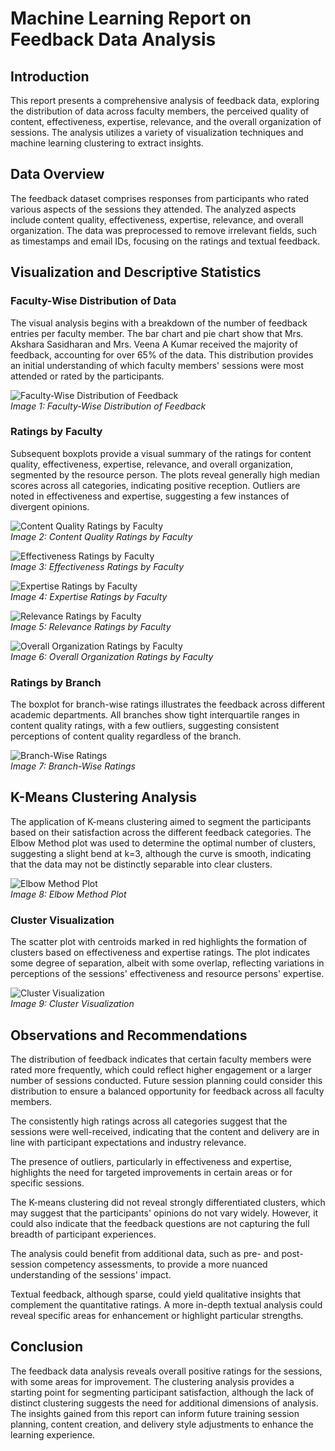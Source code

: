 # Machine Learning Report on Feedback Data Analysis

## Introduction

This report presents a comprehensive analysis of feedback data, exploring the distribution of data across faculty members, the perceived quality of content, effectiveness, expertise, relevance, and the overall organization of sessions. The analysis utilizes a variety of visualization techniques and machine learning clustering to extract insights.

## Data Overview

The feedback dataset comprises responses from participants who rated various aspects of the sessions they attended. The analyzed aspects include content quality, effectiveness, expertise, relevance, and overall organization. The data was preprocessed to remove irrelevant fields, such as timestamps and email IDs, focusing on the ratings and textual feedback.

## Visualization and Descriptive Statistics

### Faculty-Wise Distribution of Data

The visual analysis begins with a breakdown of the number of feedback entries per faculty member. The bar chart and pie chart show that Mrs. Akshara Sasidharan and Mrs. Veena A Kumar received the majority of feedback, accounting for over 65% of the data. This distribution provides an initial understanding of which faculty members' sessions were most attended or rated by the participants.

![Faculty-Wise Distribution of Feedback](image1.png)  
*Image 1: Faculty-Wise Distribution of Feedback*

### Ratings by Faculty

Subsequent boxplots provide a visual summary of the ratings for content quality, effectiveness, expertise, relevance, and overall organization, segmented by the resource person. The plots reveal generally high median scores across all categories, indicating positive reception. Outliers are noted in effectiveness and expertise, suggesting a few instances of divergent opinions.

![Content Quality Ratings by Faculty](image2.png)  
*Image 2: Content Quality Ratings by Faculty*

![Effectiveness Ratings by Faculty](image3.png)  
*Image 3: Effectiveness Ratings by Faculty*

![Expertise Ratings by Faculty](image4.png)  
*Image 4: Expertise Ratings by Faculty*

![Relevance Ratings by Faculty](image5.png)  
*Image 5: Relevance Ratings by Faculty*

![Overall Organization Ratings by Faculty](image6.png)  
*Image 6: Overall Organization Ratings by Faculty*

### Ratings by Branch

The boxplot for branch-wise ratings illustrates the feedback across different academic departments. All branches show tight interquartile ranges in content quality ratings, with a few outliers, suggesting consistent perceptions of content quality regardless of the branch.

![Branch-Wise Ratings](image7.png)  
*Image 7: Branch-Wise Ratings*

## K-Means Clustering Analysis

The application of K-means clustering aimed to segment the participants based on their satisfaction across the different feedback categories. The Elbow Method plot was used to determine the optimal number of clusters, suggesting a slight bend at k=3, although the curve is smooth, indicating that the data may not be distinctly separable into clear clusters.

![Elbow Method Plot](image8.png)  
*Image 8: Elbow Method Plot*

### Cluster Visualization

The scatter plot with centroids marked in red highlights the formation of clusters based on effectiveness and expertise ratings. The plot indicates some degree of separation, albeit with some overlap, reflecting variations in perceptions of the sessions' effectiveness and resource persons' expertise.

![Cluster Visualization](image9.png)  
*Image 9: Cluster Visualization*

## Observations and Recommendations

The distribution of feedback indicates that certain faculty members were rated more frequently, which could reflect higher engagement or a larger number of sessions conducted. Future session planning could consider this distribution to ensure a balanced opportunity for feedback across all faculty members.

The consistently high ratings across all categories suggest that the sessions were well-received, indicating that the content and delivery are in line with participant expectations and industry relevance.

The presence of outliers, particularly in effectiveness and expertise, highlights the need for targeted improvements in certain areas or for specific sessions.

The K-means clustering did not reveal strongly differentiated clusters, which may suggest that the participants' opinions do not vary widely. However, it could also indicate that the feedback questions are not capturing the full breadth of participant experiences.

The analysis could benefit from additional data, such as pre- and post-session competency assessments, to provide a more nuanced understanding of the sessions' impact.

Textual feedback, although sparse, could yield qualitative insights that complement the quantitative ratings. A more in-depth textual analysis could reveal specific areas for enhancement or highlight particular strengths.

## Conclusion

The feedback data analysis reveals overall positive ratings for the sessions, with some areas for improvement. The clustering analysis provides a starting point for segmenting participant satisfaction, although the lack of distinct clustering suggests the need for additional dimensions of analysis. The insights gained from this report can inform future training session planning, content creation, and delivery style adjustments to enhance the learning experience.
